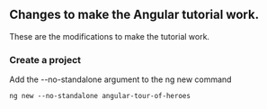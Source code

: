 ## Changes to make the Angular tutorial work.

These are the modifications to make the tutorial work.

### Create a project

Add the --no-standalone argument to the ng new command

`ng new --no-standalone angular-tour-of-heroes`


